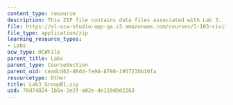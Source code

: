 ```yaml
---
content_type: resource
description: This ZIP file contains data files associated with Lab 3.
file: https://ol-ocw-studio-app-qa.s3.amazonaws.com/courses/1-103-civil-engineering-materials-laboratory-spring-2004/78d748241b5a2e2fa02ede119d9d2263_Lab3_GroupB1.zip
file_type: application/zip
learning_resource_types:
- Labs
ocw_type: OCWFile
parent_title: Labs
parent_type: CourseSection
parent_uid: ceadcd63-d6dd-fe94-8798-195723bb10fa
resourcetype: Other
title: Lab3_GroupB1.zip
uid: 78d74824-1b5a-2e2f-a02e-de119d9d2263
---
```

